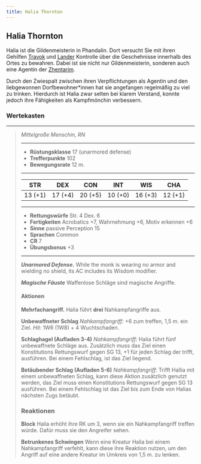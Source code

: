 ```yaml
---
title: Halia Thornton
---
```


## Halia Thornton

Halia ist die Gildenmeisterin in Phandalin. Dort versucht Sie mit ihren Gehilfen [Travok](/travok) und [Lander](/lander) Kontrolle über die Geschehnisse innerhalb des Ortes zu bewahren. Dabei ist sie nicht nur Gildenmeisterin, sonderen auch eine Agentin der [Zhentarim](/zhentarim).

Durch den Zwiespalt zwischen ihren Verpflichtungen als Agentin und den liebgewonnen Dorfbewohner\*innen hat sie angefangen regelmäßig zu viel zu trinken.
Hierdurch ist Halia zwar selten bei klarem Verstand, konnte jedoch ihre Fähigkeiten als Kampfmönchin verbessern.

### Wertekasten
___
>*Mittelgroße Menschin, RN*
>___
>- **Rüstungsklasse** 17 (unarmored defense)
>- **Trefferpunkte** 102
>- **Bewegungsrate** 12 m.
>___
>|STR|DEX|CON|INT|WIS|CHA|
>|:---:|:---:|:---:|:---:|:---:|:---:|
>|13 (+1)|17 (+4)|20 (+5)|10 (+0)|16 (+3)|12 (+1)|
>___
>- **Rettungswürfe** Str. 4 Dex. 6
>- **Fertigkeiten** Acrobatics +7, Wahrnehmung +6, Motiv erkennen +6
>- **Sinne** passive Perception 15
>- **Sprachen** Common
>- **CR** 7
>- **Übungsbonus** +3
>___
>***Unarmored Defense.*** While the monk is wearing no armor and wielding no shield, its AC includes its Wisdom modifier.  
>
>***Magische Fäuste*** Waffenlose Schläge sind magische Angriffe.
>
>#### Aktionen
>**Mehrfachangriff.** Halia führt **drei** Nahkampfangriffe aus.  
>
>**Unbewaffneter Schlag** *Nahkampfangriff:* +6 zum treffen, 1,5 m. ein Ziel. *Hit:* 1W6 (1W8) + 4 Wuchtschaden.
>
>**Schlaghagel (Aufladen 3-4)** *Nahkampfangriff:* Halia führt fünf unbewaffnete Schläge aus. Zusätzlich muss das Ziel einen Konstitutions Rettungswurf gegen SG 13, +1 für jeden Schlag der trifft, ausführen. Bei einem Fehlschlag, ist das Ziel liegend.
>
>**Betäubender Schlag (Aufladen 5-6)** *Nahkampfangriff:* Trifft Hallia mit einem unbewaffneten Schlag, kann diese Aktion zusätzlich genutzt werden, das Ziel muss einen Konstitutions Rettungswurf gegen SG 13 ausführen. Bei einem Fehlschlag ist das Ziel bis zum Ende von Halias nächsten Zugs betäubt.
>
>### Reaktionen
>**Block** Halia erhöht ihre RK um 3, wenn sie ein Nahkampfangriff treffen würde. Dafür muss sie den Angreifer sehen.
>
>**Betrunkenes Schwingen** Wenn eine Kreatur Halia bei einem Nahkampfangriff verfehlt, kann diese ihre Reaktion nutzen, um den Angriff auf eine andere Kreatur im Umkreis von 1,5 m. zu lenken.